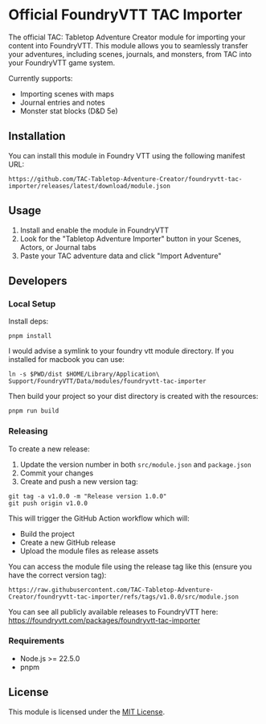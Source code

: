 # Official FoundryVTT TAC Importer

The official TAC: Tabletop Adventure Creator module for importing your content into FoundryVTT. This module allows you to seamlessly transfer your adventures, including scenes, journals, and monsters, from TAC into your FoundryVTT game system.

Currently supports:
- Importing scenes with maps
- Journal entries and notes
- Monster stat blocks (D&D 5e)

## Installation

You can install this module in Foundry VTT using the following manifest URL:
```
https://github.com/TAC-Tabletop-Adventure-Creator/foundryvtt-tac-importer/releases/latest/download/module.json
```

## Usage

1. Install and enable the module in FoundryVTT
2. Look for the "Tabletop Adventure Importer" button in your Scenes, Actors, or Journal tabs
3. Paste your TAC adventure data and click "Import Adventure"

## Developers

### Local Setup

Install deps:
```shell
pnpm install
```

I would advise a symlink to your foundry vtt module directory. If you installed for macbook you can use:
```shell
ln -s $PWD/dist $HOME/Library/Application\ Support/FoundryVTT/Data/modules/foundryvtt-tac-importer
```

Then build your project so your dist directory is created with the resources:
```shell
pnpm run build
```

### Releasing

To create a new release:

1. Update the version number in both `src/module.json` and `package.json`
2. Commit your changes
3. Create and push a new version tag:
```shell
git tag -a v1.0.0 -m "Release version 1.0.0"
git push origin v1.0.0
```

This will trigger the GitHub Action workflow which will:
- Build the project
- Create a new GitHub release
- Upload the module files as release assets


You can access the module file using the release tag like this (ensure you have the correct version tag):
```
https://raw.githubusercontent.com/TAC-Tabletop-Adventure-Creator/foundryvtt-tac-importer/refs/tags/v1.0.0/src/module.json
```

You can see all publicly available releases to FoundryVTT here:
https://foundryvtt.com/packages/foundryvtt-tac-importer

### Requirements

- Node.js >= 22.5.0
- pnpm

## License

This module is licensed under the [MIT License](LICENSE).
